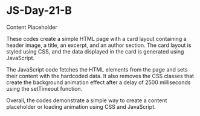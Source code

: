 # JS-Day-21-B
Content Placeholder

These codes create a simple HTML page with a card layout containing a header image, a title, an excerpt, and an author section. The card layout is styled using CSS, and the data displayed in the card is generated using JavaScript.

The JavaScript code fetches the HTML elements from the page and sets their content with the hardcoded data. It also removes the CSS classes that create the background animation effect after a delay of 2500 milliseconds using the setTimeout function.

Overall, the codes demonstrate a simple way to create a content placeholder or loading animation using CSS and JavaScript.
